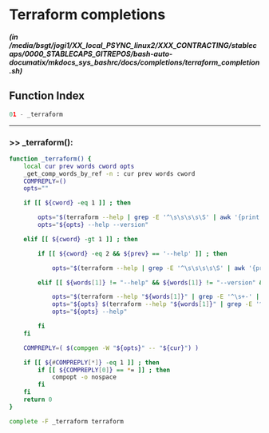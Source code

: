
Terraform completions
=====================


***(in /media/bsgt/jogi1/XX_local_PSYNC_linux2/XXX_CONTRACTING/stablecaps/0000_STABLECAPS_GITREPOS/bash-auto-documatix/mkdocs_sys_bashrc/docs/completions/terraform_completion.sh)***
## Function Index


```python
01 - _terraform
```

******
### >> _terraform():


```bash
function _terraform() {
	local cur prev words cword opts
	_get_comp_words_by_ref -n : cur prev words cword
	COMPREPLY=()
	opts=""

	if [[ ${cword} -eq 1 ]] ; then

		opts="$(terraform --help | grep -E '^\s\s\s\s\S' | awk '{print $1}')"
		opts="${opts} --help --version"

	elif [[ ${cword} -gt 1 ]] ; then

		if [[ ${cword} -eq 2 && ${prev} == '--help' ]] ; then

			opts="$(terraform --help | grep -E '^\s\s\s\s\S' | awk '{print $1}')"

		elif [[ ${words[1]} != "--help" && ${words[1]} != "--version" && ${words[1]} != "version" ]] ; then

			opts="$(terraform --help "${words[1]}" | grep -E '^\s+-' | awk '{print $1}' | awk -F '=' '{ if ($0 ~ /=/) {print $1"="} else {print $1} }')"
			opts="${opts} $(terraform --help "${words[1]}" | grep -E '^\s\s\s\s\S' | awk '{print $1}')"
			opts="${opts} --help"

		fi
	fi

	COMPREPLY=( $(compgen -W "${opts}" -- "${cur}") )

	if [[ ${#COMPREPLY[*]} -eq 1 ]] ; then
		if [[ ${COMPREPLY[0]} == *= ]] ; then
			compopt -o nospace
		fi
	fi
	return 0
}

complete -F _terraform terraform

```


